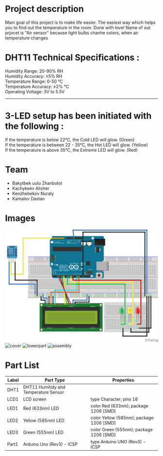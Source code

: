 # Project description
Main goal of this project is to make life easier. The easiest way which helps you to find out the temperature in the room.
Done with love!
Name of out prjocet is "Air sensor" because light bulbs chanhe colors, when air temperature changes

# DHT11 Technical Specifications :

Humidity Range: 20-90% RH <br>
Humidity Accuracy: ±5% RH <br>
Temperature Range: 0-50 °C <br>
Temperature Accuracy: ±2% °C <br>
Operating Voltage: 3V to 5.5V <br>

--------
# 3-LED setup has been initiated with the following :

If the temperature is below 22℃, the Cold LED will glow. (Green) <br>
If the temperature is between 22 - 35℃, the Hot LED will glow. (Yellow) <br>
If the temperature is above 35℃, the Extreme LED will glow. (Red) <br>

# Team
* Bakytbek uulu Zhanbolot
* Kachykeev Alisher
* Kenzhebekov Nuraly
* Kamalov Dastan

# Images
![Schematic](images/scheme.png)
<img width="576" alt="cover" src="https://user-images.githubusercontent.com/56904464/82047690-13a4f680-96d5-11ea-9aeb-ac387b477684.PNG">
<img width="516" alt="lowerpart" src="https://user-images.githubusercontent.com/56904464/82047882-6383bd80-96d5-11ea-93c7-5e282f5cf61b.PNG">
<img width="562" alt="assembly" src="https://user-images.githubusercontent.com/56904464/82047992-9b8b0080-96d5-11ea-826e-05d1f82be80e.PNG">

# Part List

Label |	Part Type |	Properties
---|---|---
DHT1	|	DHT11 Humitidy and Temperature Sensor |	
LCD1 |	LCD screen |	type Character; pins 16
LED1	|	Red (633nm) LED |  color Red (633nm); package 1206 [SMD]
LED2 |	Yellow (585nm) LED |  color Yellow (585nm); package 1206 [SMD]
LED3 |  Green (555nm) LED |  color Green (555nm); package 1206 [SMD]
Part1 |	Arduino Uno (Rev3) - ICSP	| type Arduino UNO (Rev3) - ICSP
